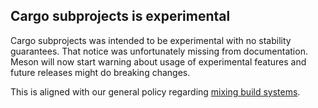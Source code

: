 ## Cargo subprojects is experimental

Cargo subprojects was intended to be experimental with no stability guarantees.
That notice was unfortunately missing from documentation. Meson will now start
warning about usage of experimental features and future releases might do breaking
changes.

This is aligned with our general policy regarding [mixing build systems](Mixing-build-systems.md).
